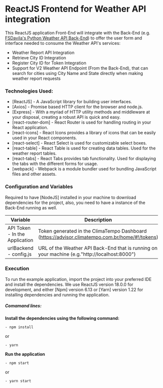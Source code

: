 # ReactJS Frontend for Weather API integration

This ReactJS application Front-End will integrate with the Back-End (e.g. [FSDavila's Python Weather API Back-End](https://github.com/FSDavila/Python-Weather-API-Backend)) to offer the user form and interface needed to consume the Weather API's services:

- Weather Report API Integration  
- Retrieve City ID Integration  
- Register City ID for Token Integration  
- Support for V2 Weather API Endpoint (From the Back-End), that can search for cities using City Name and State directly when making weather report requests  

### Technologies Used:

* [ReactJS] - A JavaScript library for building user interfaces.
* [Axios] - Promise based HTTP client for the browser and node.js.
* [Express] - With a myriad of HTTP utility methods and middleware at your disposal, creating a robust API is quick and easy.
* [react-router-dom] - React Router is used for handling routing in your React application.
* [react-icons] - React Icons provides a library of icons that can be easily used in your React components.
* [react-select] - React Select is used for customizable select boxes.
* [react-table] - React Table is used for creating data tables. Used for the weather report tables.
* [react-tabs] - React Tabs provides tab functionality. Used for displaying the tabs with the different forms for usage.
* [webpack] - Webpack is a module bundler used for bundling JavaScript files and other assets. 

### Configuration and Variables

Required to have [NodeJS] installed in your machine to download dependencies for the project, also, you need to have a instance of the Back-End running as well.

| Variable  |                   Description                                                                  | 
| --------- | ---------------------------------------------------------------------------------------------- |
| API Token - In the Application | Token generated in the ClimaTempo Dashboard (https://advisor.climatempo.com.br/home/#!/tokens) |
| urlBackend - config.js | URL of the Weather API Back-End that is running on your machine (e.g."http://localhost:8000") |

### Execution

To run the example application, import the project into your preferred IDE and install the dependencies. We use ReactJS version 18.0.0 for development, and either [Npm] version 6.13 or [Yarn] version 1.22 for installing dependencies and running the application.

##### Comamand lines:

**Install the dependencies using the following command:**

    - npm install

  or

    - yarn

**Run the application**

    - npm start

  or

    - yarn start
